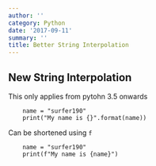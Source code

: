 ```yaml
---
author: ''
category: Python
date: '2017-09-11'
summary: ''
title: Better String Interpolation
---
```

## New String Interpolation

This only applies from pytohn 3.5 onwards

        name = "surfer190"
        print("My name is {}".format(name))

Can be shortened using `f`

        name = "surfer190"
        print(f"My name is {name}")